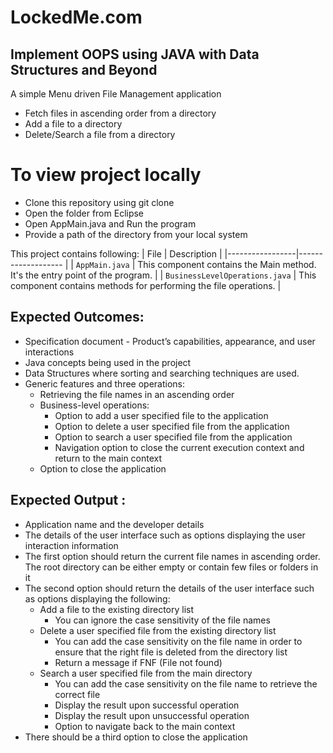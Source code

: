 # LockedMe.com
## Implement OOPS using JAVA with Data Structures and Beyond

A simple Menu driven File Management application

* Fetch files in ascending order from a directory
* Add a file to a directory
* Delete/Search a file from a directory

# To view project locally

* Clone this repository using git clone 
* Open the folder from Eclipse
* Open AppMain.java and Run the program
* Provide a path of the directory from your local system

This project contains following: 
| File    |  Description           |
|-----------------|-------------------         |
| `AppMain.java` | This component contains the Main method. It's the entry point of the program. |
| `BusinessLevelOperations.java` | This component contains methods for performing the file operations. |


## Expected Outcomes: 

* Specification document - Product’s capabilities, appearance, and user interactions
* Java concepts being used in the project 
* Data Structures where sorting and searching techniques are used. 
* Generic features and three operations: 
    * Retrieving the file names in an ascending order
    * Business-level operations:
        * Option to add a user specified file to the application
        * Option to delete a user specified file from the application
        * Option to search a user specified file from the application
        * Navigation option to close the current execution context and return to the main context
    * Option to close the application


## Expected Output :

* Application name and the developer details 
* The details of the user interface such as options displaying the user interaction information 
* The first option should return the current file names in ascending order. The root directory can be either empty or contain few files or folders in it
* The second option should return the details of the user interface such as options displaying the following:
    * Add a file to the existing directory list
        * You can ignore the case sensitivity of the file names 
    * Delete a user specified file from the existing directory list
        * You can add the case sensitivity on the file name in order to ensure that the right file is deleted from the directory list
        * Return a message if FNF (File not found)
    * Search a user specified file from the main directory
        * You can add the case sensitivity on the file name to retrieve the correct file
        * Display the result upon successful operation
        * Display the result upon unsuccessful operation
        * Option to navigate back to the main context
* There should be a third option to close the application

